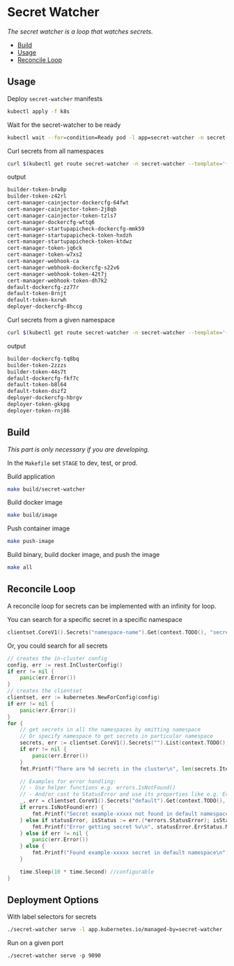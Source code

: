 # Secret Watcher

_The secret watcher is a loop that watches secrets._

- [Build](#build)
- [Usage](#usage)
- [Reconcile Loop](#reconcile-loop)



## Usage

Deploy `secret-watcher` manifests

```bash
kubectl apply -f k8s
```

Wait for the secret-watcher to be ready

```bash
kubectl wait --for=condition=Ready pod -l app=secret-watcher -n secret-watcher
```


Curl secrets from all namespaces

```bash
curl $(kubectl get route secret-watcher -n secret-watcher --template='{{ .spec.host }}')/secrets
```

output

```bash
builder-token-brw8p
builder-token-z42rl
cert-manager-cainjector-dockercfg-64fwt
cert-manager-cainjector-token-2j8qb
cert-manager-cainjector-token-tzls7
cert-manager-dockercfg-wttq6
cert-manager-startupapicheck-dockercfg-mmk59
cert-manager-startupapicheck-token-hxdzh
cert-manager-startupapicheck-token-ktdwz
cert-manager-token-jq6ck
cert-manager-token-w7xs2
cert-manager-webhook-ca
cert-manager-webhook-dockercfg-s22v6
cert-manager-webhook-token-42t7j
cert-manager-webhook-token-dh7k2
default-dockercfg-zz77r
default-token-8rnjt
default-token-kxrwh
deployer-dockercfg-8hccg
```

Curl secrets from a given namespace

```bash
curl $(kubectl get route secret-watcher -n secret-watcher --template='{{ .spec.host }}')/secrets\?namespace\=default
```

output

```bash
builder-dockercfg-tq8bq
builder-token-2zzzs
builder-token-44s7t
default-dockercfg-fkf7c
default-token-b8l64
default-token-dszf2
deployer-dockercfg-hbrgv
deployer-token-gkkpg
deployer-token-rnj86
```

## Build 

_This part is only necessary if you are developing._  

In the `Makefile` set `STAGE` to dev, test, or prod.

Build application

```bash
make build/secret-watcher
```

Build docker image

```bash
make build/image
```

Push container image

```bash
make push-image
```

Build binary, build docker image, and push the image

```bash
make all
```


## Reconcile Loop

A reconcile loop for secrets can be implemented with an infinity for loop.  

You can search for a specific secret in a specific namespace

```go
clientset.CoreV1().Secrets("namespace-name").Get(context.TODO(), "secret-name", metav1.GetOptions{})
```

Or, you could search for all secrets

```go
// creates the in-cluster config
config, err := rest.InClusterConfig()
if err != nil {
    panic(err.Error())
}
// creates the clientset
clientset, err := kubernetes.NewForConfig(config)
if err != nil {
    panic(err.Error())
}
for {
    // get secrets in all the namespaces by omitting namespace
    // Or specify namespace to get secrets in particular namespace
    secrets, err := clientset.CoreV1().Secrets("").List(context.TODO(), metav1.ListOptions{})
    if err != nil {
        panic(err.Error())
    }
    fmt.Printf("There are %d secrets in the cluster\n", len(secrets.Items))

    // Examples for error handling:
    // - Use helper functions e.g. errors.IsNotFound()
    // - And/or cast to StatusError and use its properties like e.g. ErrStatus.Message
    _, err = clientset.CoreV1().Secrets("default").Get(context.TODO(), "example-xxxxx", metav1.GetOptions{})
    if errors.IsNotFound(err) {
        fmt.Printf("Secret example-xxxxx not found in default namespace\n")
    } else if statusError, isStatus := err.(*errors.StatusError); isStatus {
        fmt.Printf("Error getting secret %v\n", statusError.ErrStatus.Message)
    } else if err != nil {
        panic(err.Error())
    } else {
        fmt.Printf("Found example-xxxxx secret in default namespace\n")
    }

    time.Sleep(10 * time.Second) //configurable
}
```

## Deployment Options

With label selectors for secrets
```bash
./secret-watcher serve -l app.kubernetes.io/managed-by=secret-watcher
```


Run on a given port 
```
./secret-watcher serve -p 9090
```
